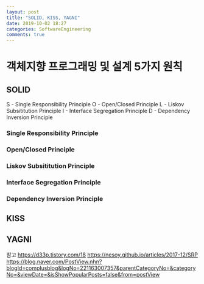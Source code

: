 ```yaml
---
layout: post
title: "SOLID, KISS, YAGNI"
date: 2019-10-02 18:27
categories: SoftwareEngineering
comments: true
---
```


# 객체지향 프로그래밍 및 설계 5가지 원칙

## SOLID  

S - Single Responsibility Principle
O - Open/Closed Principle
L - Liskov Subsititution Principle
I - Interface Segregation Principle
D - Dependency Inversion Principle

### Single Responsibility Principle

### Open/Closed Principle

### Liskov Subsititution Principle

### Interface Segregation Principle

### Dependency Inversion Principle


## KISS

## YAGNI




참고
https://d33p.tistory.com/18
https://nesoy.github.io/articles/2017-12/SRP
https://blog.naver.com/PostView.nhn?blogId=complusblog&logNo=221163007357&parentCategoryNo=&categoryNo=&viewDate=&isShowPopularPosts=false&from=postView